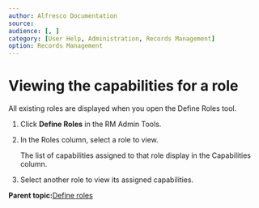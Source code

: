 ```yaml
---
author: Alfresco Documentation
source: 
audience: [, ]
category: [User Help, Administration, Records Management]
option: Records Management
---
```


# Viewing the capabilities for a role

All existing roles are displayed when you open the Define Roles tool.

1.  Click **Define Roles** in the RM Admin Tools.

2.  In the Roles column, select a role to view.

    The list of capabilities assigned to that role display in the Capabilities column.

3.  Select another role to view its assigned capabilities.


**Parent topic:**[Define roles](../concepts/rm-roles-intro.md)

